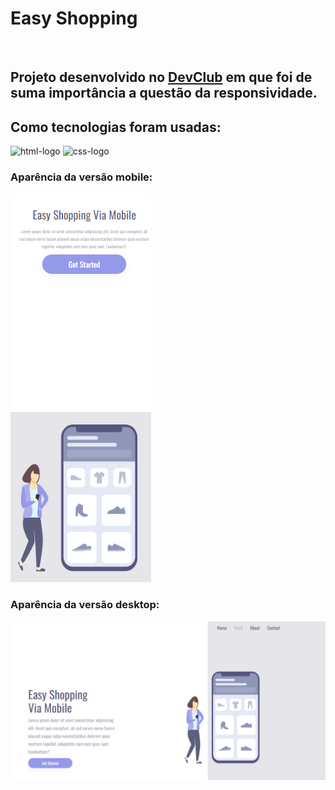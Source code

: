 <h1>Easy Shopping</h1>
<br>
<h2>Projeto desenvolvido no <a href="https://plataforma.devclub.com.br">DevClub</a> em que foi de suma importância a questão da responsividade.</h2>
<h2>Como tecnologias foram usadas:</h2>

<img src="https://img.shields.io/badge/HTML5-E34F26?style=for-the-badge&logo=html5&logoColor=white" alt="html-logo">
<img src="https://img.shields.io/badge/CSS3-1572B6?style=for-the-badge&logo=css3&logoColor=white" alt="css-logo">
<br>
<h3>Aparência da versão mobile:</h3>
<img src="https://github.com/sherman-wsp/Easy-shopping/blob/master/img/Easy-shopping-mobile.png?raw=true" alt="mobile-screen">
<br>
<h3>Aparência da versão desktop:</h3>
<img src="https://github.com/sherman-wsp/Easy-shopping/blob/master/img/easy-shopping-desktop.png?raw=true" alt="desktop-screen">
